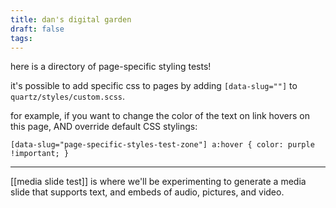 ```yaml
---
title: dan's digital garden
draft: false
tags:
---
```


here is a directory of page-specific styling tests!

it's possible to add specific css to pages by adding `[data-slug=""]` to  `quartz/styles/custom.scss`. 

for example, if you want to change the color of the text on link hovers on this page, AND override default CSS stylings:

	[data-slug="page-specific-styles-test-zone"] a:hover { color: purple !important; } 

-----

[[media slide test]] is where we'll be experimenting to generate a media slide that supports text, and embeds of audio, pictures, and video.